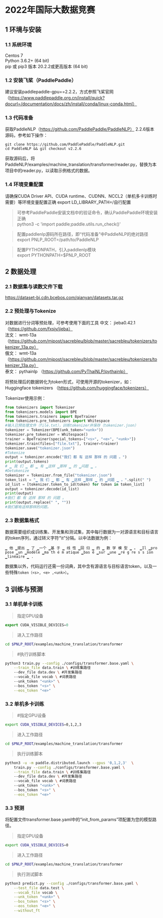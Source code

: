 # 2022年国际大数据竞赛

## 1 环境与安装
### 1.1 系统环境
Centos 7  
Python 3.6.2+ (64 bit)  
pip 或 pip3 版本 20.2.2或更高版本 (64 bit)

### 1.2 安装飞桨（PaddlePaddle）
建议安装paddlepaddle-gpu==2.2.2，方式参照飞桨官网（https://www.paddlepaddle.org.cn/install/quick?docurl=/documentation/docs/zh/install/conda/linux-conda.html）

### 1.3 代码准备
获取PaddleNLP（https://github.com/PaddlePaddle/PaddleNLP） 2.2.6版本源码，参考如下操作：  
```
git clone https://github.com/PaddlePaddle/PaddleNLP.git  
cd PaddleNLP && git checkout v2.2.6  
```
获取源码后，将PaddleNLP/examples/machine_translation/transformer/reader.py，替换为本项目中的reader.py，以读取示例格式的数据。

### 1.4 环境变量配置
请确保CUDA Driver API、CUDA runtime、CUDNN、NCCL2（单机多卡训练时需要）等环境变量配置正确
export LD_LIBRARY_PATH=/自行配置

> 可参考PaddlePaddle安装文档中的验证命令，确认PaddlePaddle环境安装正确  
python3 -c 'import paddle;paddle.utils.run_check()' 

> 配置paddlenlp源码所在路径，即“代码准备”中PaddleNLP的绝对路径  
export PNLP_ROOT=/path/to/PaddleNLP

> 配置PYTHONPATH，引入paddlenlp模块  
export PYTHONPATH=$PNLP_ROOT

## 2 数据处理
### 2.1 数据集与读数文件下载 
https://dataset-bj.cdn.bcebos.com/qianyan/datasets.tar.gz

### 2.2 预处理与Tokenize
对数据进行分词等预处理，可参考使用下面的工具
中文： jieba0.42.1 （https://github.com/fxsjy/jieba）  
法文： wmt-13a （https://github.com/mjpost/sacrebleu/blob/master/sacrebleu/tokenizers/tokenizer_13a.py）  
俄文： wmt-13a （https://github.com/mjpost/sacrebleu/blob/master/sacrebleu/tokenizers/tokenizer_13a.py）  
泰文： pythainlp （https://github.com/PyThaiNLP/pythainlp）  

将预处理后的数据转化为token形式，可使用开源的tokenizer，如：
Huggingface tokenizers （https://github.com/huggingface/tokenizers）  

Tokenizer使用示例：
```python
from tokenizers import Tokenizer 
from tokenizers.models import BPE
from tokenizers.trainers import BpeTrainer
from tokenizers.pre_tokenizers import Whitespace
#输入已预处理文件（file.txt），训练tokenizer并保存（tokenizer.json）
tokenizer = Tokenizer(BPE(unk_token="<unk>"))
tokenizer.pre_tokenizer = Whitespace()
trainer = BpeTrainer(special_tokens=["<s>", "<e>", "<unk>"])
tokenizer.train(files=["file.txt"], trainer=trainer)
tokenizer.save("tokenizer.json") 
#Tokenize
output = tokenizer.encode("我们 都 有 这样 那样 的 问题 。")
print(output.tokens)
# ▁ 我 们 ▁ 都 ▁ 有 ▁这样 ▁那样 ▁ 的 ▁问题 ▁ 。
#Detokenize
tokenizer = Tokenizer.from_file("tokenizer.json")
token_list = "▁ 我 们 ▁ 都 ▁ 有 ▁这样 ▁那样 ▁ 的 ▁问题 ▁ 。".split(" ")
id_list = [tokenizer.token_to_id(token) for token in token_list]
output = tokenizer.decode(id_list) 
print(output)
#我们 都 有 这样 那样 的 问题 。
print(output.replace(" ", ""))
#我们都有这样那样的问题。
```

### 2.3 数据集格式
数据需要组织成训练集、开发集和测试集，其中每行数据为一对源语言和目标语言的token序列，通过转义字符“\t”分隔。以中法数据为例：
```
▁ 他 ▁提出 ▁ 了 ▁一个 ▁基 于 ▁ 线 性 ▁回 归 ▁ 的 ▁ 数 学 模 型 ▁ 。 ▁Il ▁pro pose ▁un ▁modèle ▁ma th é m atique ▁bas é ▁sur ▁une ▁ré g re s s ion ▁linéaire ▁ .
```
数据集以外，代码运行还需一份词典，其中含有源语言与目标语言token，以及一些特殊```token（<s>, <e> ,<unk>）```。

## 3 训练与预测
### 3.1 单机单卡训练
> 指定GPU设备  
```javascript
export CUDA_VISIBLE_DEVICES=0
```
>进入工作路径
```bash
cd $PNLP_ROOT/examples/machine_translation/transformer
```
>#执行训练脚本
```bash
python3 train.py --config ./configs/transformer.base.yaml \
	--train_file data.train \ #训练集路径
	--dev_file data.dev \ #开发集路径
	--vocab_file vocab \ #词表路径
	--unk_token "<unk>" \ 
	--bos_token "<s>" \
	--eos_token "<e>"
```

### 3.2 单机多卡训练
> #指定GPU设备
```bash
export CUDA_VISIBLE_DEVICES=0,1,2,3
```
> 进入工作路径
```bash
cd $PNLP_ROOT/examples/machine_translation/transformer
```
> 执行训练脚本
```bash
python3 -u -m paddle.distributed.launch --gpus '0,1,2,3'  \
	train.py --config ./configs/transformer.base.yaml \
	--train_file data.train \ #训练集路径
	--dev_file data.dev \ #开发集路径
	--vocab_file vocab \ #词表路径
	--unk_token "<unk>" \ 
	--bos_token "<s>" \
	--eos_token "<e>"
```

### 3.3 预测
将配置文件transformer.base.yaml中的“init_from_params”项配置为您的模型路径。
> 指定GPU设备
```bash
export CUDA_VISIBLE_DEVICES=0
```
> 进入工作路径
```bash
cd $PNLP_ROOT/examples/machine_translation/transformer
```
> 执行测试脚本
```bash
python3 predict.py --config ./configs/transformer.base.yaml \
    --test_file data.test \
    --vocab_file vocab \
    --unk_token "<unk>" \
    --bos_token "<s>" \
    --eos_token "<e>" \
    --without_ft
```

